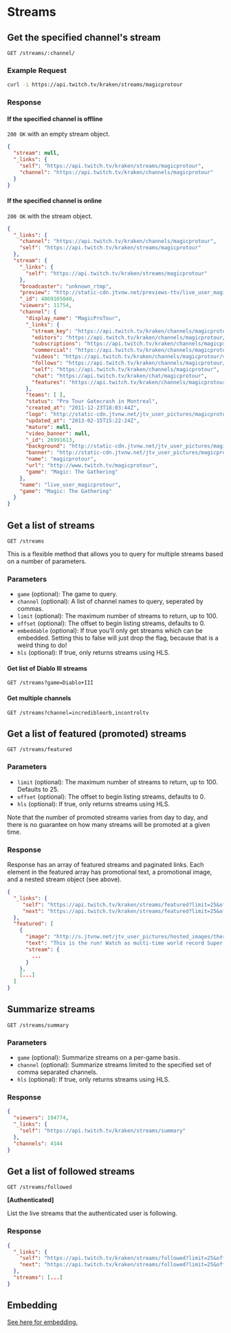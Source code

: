 # Streams

## Get the specified channel's stream

`GET /streams/:channel/`

### Example Request

```bash
curl -i https://api.twitch.tv/kraken/streams/magicprotour
```

### Response

#### If the specified channel is offline

`200 OK` with an empty stream object.

```json
{
  "stream": null,
  "_links": {
    "self": "https://api.twitch.tv/kraken/streams/magicprotour",
    "channel": "https://api.twitch.tv/kraken/channels/magicprotour"
  }
}
```

#### If the specified channel is online

`200 OK` with the stream object.

```json
{
  "_links": {
    "channel": "https://api.twitch.tv/kraken/channels/magicprotour",
    "self": "https://api.twitch.tv/kraken/streams/magicprotour"
  },
  "stream": {
    "_links": {
      "self": "https://api.twitch.tv/kraken/streams/magicprotour"
    },
    "broadcaster": "unknown_rtmp",
    "preview": "http://static-cdn.jtvnw.net/previews-ttv/live_user_magicprotour-320x200.jpg",
    "_id": 4869165040,
    "viewers": 11754,
    "channel": {
      "display_name": "MagicProTour",
      "_links": {
        "stream_key": "https://api.twitch.tv/kraken/channels/magicprotour/stream_key",
        "editors": "https://api.twitch.tv/kraken/channels/magicprotour/editors",
        "subscriptions": "https://api.twitch.tv/kraken/channels/magicprotour/subscriptions",
        "commercial": "https://api.twitch.tv/kraken/channels/magicprotour/commercial",
        "videos": "https://api.twitch.tv/kraken/channels/magicprotour/videos",
        "follows": "https://api.twitch.tv/kraken/channels/magicprotour/follows",
        "self": "https://api.twitch.tv/kraken/channels/magicprotour",
        "chat": "https://api.twitch.tv/kraken/chat/magicprotour",
        "features": "https://api.twitch.tv/kraken/channels/magicprotour/features"
      },
      "teams": [ ],
      "status": "Pro Tour Gatecrash in Montreal",
      "created_at": "2011-12-23T18:03:44Z",
      "logo": "http://static-cdn.jtvnw.net/jtv_user_pictures/magicprotour-profile_image-1806cdccb1108442-300x300.jpeg",
      "updated_at": "2013-02-15T15:22:24Z",
      "mature": null,
      "video_banner": null,
      "_id": 26991613,
      "background": "http://static-cdn.jtvnw.net/jtv_user_pictures/magicprotour-channel_background_image-21fffe7f0c309a23.jpeg",
      "banner": "http://static-cdn.jtvnw.net/jtv_user_pictures/magicprotour-channel_header_image-4eb6147d464d9053-640x125.jpeg",
      "name": "magicprotour",
      "url": "http://www.twitch.tv/magicprotour",
      "game": "Magic: The Gathering"
    },
    "name": "live_user_magicprotour",
    "game": "Magic: The Gathering"
  }
}
```

## Get a list of streams <a id="streams"/>

`GET /streams`

This is a flexible method that allows you to query for multiple streams based on a number of parameters.

### Parameters

- `game` (optional): The game to query.
- `channel` (optional): A list of channel names to query, seperated by commas.
- `limit` (optional): The maximum number of streams to return, up to 100.
- `offset` (optional): The offset to begin listing streams, defaults to 0.
- `embeddable` (optional): If true you'll only get streams which can be embedded. Setting this to false will just drop the flag, because that is a weird thing to do!
- `hls` (optional): If true, only returns streams using HLS.

#### Get list of Diablo III streams

`GET /streams?game=Diablo+III`

#### Get multiple channels

`GET /streams?channel=incredibleorb,incontroltv`

## Get a list of featured (promoted) streams

`GET /streams/featured`

### Parameters

- `limit` (optional): The maximum number of streams to return, up to 100. Defaults to 25.
- `offset` (optional): The offset to begin listing streams, defaults to 0.
- `hls` (optional): If true, only returns streams using HLS.

Note that the number of promoted streams varies from day to day, and there is no guarantee on how many streams will be promoted at a given time.

### Response
    
Response has an array of featured streams and paginated links. Each element in the featured array has promotional text, a promotional image, and a nested stream object (see above).

```json
{
  "_links": {
     "self": "https://api.twitch.tv/kraken/streams/featured?limit=25&offset=0",
     "next": "https://api.twitch.tv/kraken/streams/featured?limit=25&offset=25"
  },
  "featured": [
    {
      "image": "http://s.jtvnw.net/jtv_user_pictures/hosted_images/therun.jpg",
      "text": "This is the run! Watch as multi-time world record Super Mario 64 gamer, Siglemic, pushes the N64 classic to its absolute limits.",
      "stream": {
        ...
      }
    },
    [...]
  ]
}
```
    
## Summarize streams  <a id="summary"/>

`GET /streams/summary`

### Parameters

- `game` (optional): Summarize streams on a per-game basis.
- `channel` (optional): Summarize streams limited to the specified set of comma separated channels.
- `hls` (optional): If true, only returns streams using HLS.

### Response

```json
{
  "viewers": 194774,
  "_links": {
    "self": "https://api.twitch.tv/kraken/streams/summary"
  },
  "channels": 4144
}
```

## Get a list of followed streams

`GET /streams/followed`

**[Authenticated]**

List the live streams that the authenticated user is following.


### Response

```json
{
  "_links": {
    "self": "https://api.twitch.tv/kraken/streams/followed?limit=25&offset=0",
    "next": "https://api.twitch.tv/kraken/streams/followed?limit=25&offset=25"
  },
  "streams": [...]
}
```

## Embedding

[See here for embedding.][embedding]

[embedding]: /embedding.md#embedding-streams-vods-and-chat
